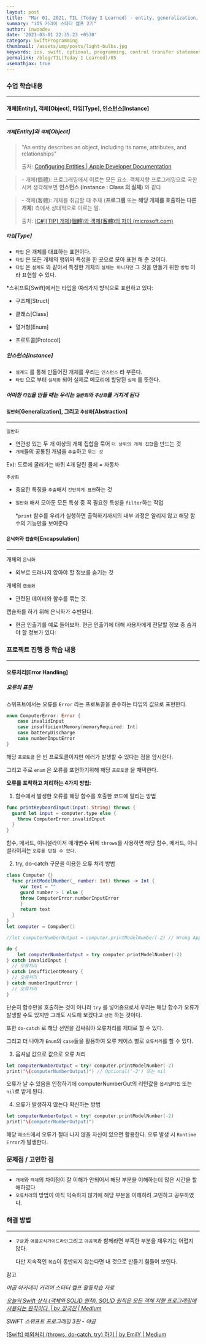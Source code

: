 ```yaml
---
layout: post
title:  "Mar 01, 2021, TIL (Today I Learned) - entity, generalization, abstraction, encapsulation, error handling"
summary: "iOS 커리어 스타터 캠프 2기"
author: inwoodev
date: '2021-03-01 22:35:23 +0530'
category: SwiftProgramming
thumbnail: /assets/img/posts/light-bulbs.jpg
keywords: ios, swift, optional, programming, control transfer statement, continue, break,  startercamp, day5
permalink: /blog/TIL(Today I Learned)/05
usemathjax: true
---
```


### 수업 학습내용

---



#### 개체[Entity],  객체[Object], 타입[Type], 인스턴스[Instance]

---

##### `개체`[Entity]와 `객체`[Object]

> "An entity describes an object, including its name, attributes, and relationships"
>
> 출처: [Configuring Entities | Apple Developer Documentation](https://developer.apple.com/documentation/coredata/modeling_data/configuring_entities)



> \- 개체(個體): 프로그래밍에서 이르는 모든 요소. 객체지향 프로그래밍으로 국한시켜 생각해보면
>           **인스턴스 (Instance : Class 의 실체)** 와 같다

> \- 객체(客體): 개체를 취급할 때 주체 (**프로그램** 또는 **해당 개체를 호출하는 다른 개체**)
>           측에서 상대적으로 이르는 말.
>
> 출처: [[C#\][TIP] 개체(個體)와 객체(客體)의 차이 (microsoft.com)](https://social.msdn.microsoft.com/Forums/ko-KR/c095ed0e-0f92-4c1b-8251-5950b4a1ca14/ctip-?forum=visualcsharpkohttps://cerulean85.tistory.com/149)



##### `타입`[Type]

- `타입` 은 개체를 대표하는 표현이다.
- `타입` 은 모든 개체의 행위와 특성을 한 곳으로 모아 표현 해 준 것이다.
- `타입` 은 `설계도` 와 같아서 특정한 개체의 `실체는 아니지만` 그 것을 만들기 위한 `방법` 이라 표현할 수 있다.

*스위프트[Swift]에서는 타입을 여러가지 방식으로 표현하고 있다:

- 구조체[Struct]

- 클래스[Class]

- 열거형[Enum]

- 프로토콜[Protocol]

  

##### 인스턴스[Instance]

- `설계도` 를 통해 만들어진 개체를 우리는 `인스턴스` 라 부른다.
- `타입` 으로 부터 `실체화` 되어 실제로 메모리에 할당된 `실체` 를 뜻한다.



##### *어떠한 `타입`을 만들 때는 우리는 `일반화`와 `추상화`를 거치게 된다*



#### `일반화`[Generalization], 그리고 `추상화`[Abstraction]

---

`일반화`

- 연관성 있는 두 개 이상의 개체 집합을 묶어 `더 상위의 개체 집합`을 만드는 것 
- `개체`들의 공통된 개념을 `추출`하고 `묶는 것`

Ex): 도로에 굴러가는 바퀴 4개 달린 물체 = 자동차



`추상화`

- 중요한 특징을 `추출`해서 `간단하게 표현`하는 것

- `일반화` 해서 모아둔 모든 특성 중 꼭 필요한 특성을 `filter`하는 작업

  *`print` 함수를 우리가 실행하면 출력하기까지의 내부 과정은 알리지 않고 해당 함수의 기능만을 보여준다



#### `은닉화`와 `캡슐화`[Encapsulation]

---

개체의 `은닉화`

- 외부로 드러나지 않아야 할 정보를 숨기는 것

개체의 `캡슐화`

- 관련된 데이터와 함수를 묶는 것.

캡슐화를 하기 위해 은닉화가 수반된다.

- 현금 인출기를 예로 들어보자. 현금 인출기에 대해 사용자에게 전달할 정보 중 숨겨야 할 정보가 있다:

### 프로젝트 진행 중 학습 내용

---



#### 오류처리[Error Handling]

##### 오류의 표현

스위프트에서는 오류를 `Error` 라는 프로토콜을 준수하는 타입의 값으로 표현한다.

```swift
enum ComputerError: Error {
    case invalidInput
    case insufficientMemory(memoryRequired: Int)
    case batteryDischarge
  	case numberInputError
}
```

해당 `프로토콜` 은 빈 프로토콜이지만 에러가 발생할 수 있다는 점을 암시한다.

그리고 주로 `enum`  은 오류를 포현하기위해 해당 `프로토콜` 을 채택한다.



**오류를 포착하고 처리하는 4가지 방법:**



1. 함수에서 발생한 오류를 해당 함수를 호출한 코드에 알리는 방법

```swift
func printKeyboardInput(input: String) throws {
  guard let input = computer.type else {
    throw ComputerError.invalidInput
  }
}
```

함수, 메서드, 이니셜라이저 매개변수 뒤에 `throws`를 사용하면 해당 함수, 메서드, 이니셜라이저는 `오류를 던질 수 있다.`



2. try, do-catch 구문을 이용한 오류 처리 방법

```swift
class Computer {}
  func printModelNumber(_ number: Int) throws -> Int {    
     var text = ""
     guard number > 1 else {
     throw ComputerError.numberInputError               
     }
     return text
  }
}
let computer = Compuber()

//let computerNumberOutput = computer.printModelNumber(-2) // Wrong Approach

do {	
	let computerNumberOutput = try computer.printModelNumber(-2)
} catch invalidInput {
  // 오류처리
} catch insufficientMemory {
  // 오류처리
} catch numberInputError {
  // 오류처리
}
```

단순히 함수만을 호출하는 것이 아니라 `try` 를 넣어줌으로서 우리는 해당 함수가 오류가 발생할 수도 있지만 그래도 시도해 보겠다고 `선언` 하는 것이다.

또한 `do-catch` 로 해당 선언을 감싸줘야 오류처리를 제대로 할 수 있다.

그리고 더 나아가 `Enum`의 `case`들을 활용하여 오류 케이스 별로 `오류처리`를 할 수 있다.



3. 옵셔널 값으로 값으로 오류 처리

```swift
let computerNumberOutput = try? computer.printModelNumber(-2)
print("\(computerNumberOutput)") // Optional('-2') 또는 nil
```

오류가 날 수 있음을 인정하기에 computerNumberOut의 리턴값을 `옵셔널타입` 또는 `nil`로 받게 된다.



4. 오류가 발생하지 않는다 확신하는 방법

```swift
let computerNumberOutput = try! computer.printModelNumber(-2)
print("\(computerNumberOutput)")
```

해당 `메소드`에서 오류가 절대 나지 않을 자신이 있으면 활용한다. 오류 발생 시 `Runtime Error`가 발생한다.

### 문제점 / 고민한 점

---

- `개체`와 `객체`의 차이점이 잘 이해가 안되어서 해당 부분을 이해하는데 많은 시간을 할애하였다
- `오류처리`의 방법이 아직 익숙하지 않기에 해당 부분을 이해하려 고민하고 공부하였다.

### 해결 방법

---

- `구글`과 `애플공식가이드라인`그리고 `야곰책`과 함께라면 부족한 부분을 채우기는 어렵지 않다.

  다만 지속적인 `복습`이 동반되지 않는다면 내 것으로 만들기 힘들어 보인다. 



참고

*야곰 아카데미 커리어 스타터 캠프 활동학습 자료*

*[오늘의 Swift 상식 (객체와 SOLID 원칙). SOLID 원칙은 모든 객체 지향 프로그래밍에 사용되는 원칙이다. | by 장국진 | Medium](https://medium.com/@jgj455/오늘의-swift-상식-객체와-solid-원칙-270415c64b64)*

*SWIFT 스위프트 프로그래밍 3판 - 야곰*

[[Swift\] 예외처리 (throws, do-catch, try) 하기 | by EmilY | Medium](https://twih1203.medium.com/swift-예외처리-throws-do-catch-try-하기-c0f320e61f62)
